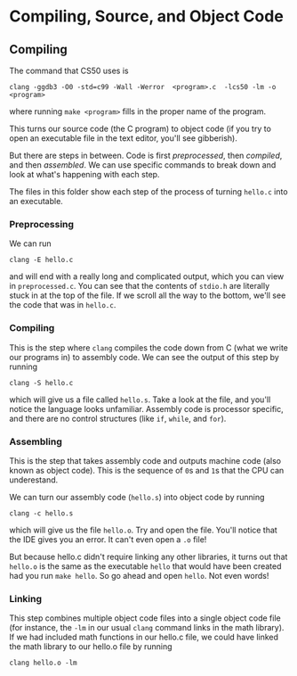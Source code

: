 # Compiling, Source, and Object Code

## Compiling

The command that CS50 uses is 

```
clang -ggdb3 -O0 -std=c99 -Wall -Werror  <program>.c  -lcs50 -lm -o <program>
```
where running `make <program>` fills in the proper name of the program.

This turns our source code (the C program) to object code (if you try to open an executable file in the text editor, you'll see gibberish).

But there are steps in between. Code is first *preprocessed*, then *compiled*, and then *assembled*.  We can use specific commands to break down and look at what's happening with each step.

The files in this folder show each step of the process of turning `hello.c` into an executable.

### Preprocessing

We can run 
```
clang -E hello.c
```
 and will end with a really long and complicated output, which you can view in `preprocessed.c`. You can see that the contents of `stdio.h` are literally stuck in at the top of the file. If we scroll all the way to the bottom, we'll see the code that was in `hello.c`. 

### Compiling

This is the step where `clang` compiles the code down from C (what we write our programs in) to assembly code. We can see the output of this step by running 

```
clang -S hello.c
```
which will give us a file called `hello.s`. Take a look at the file, and you'll notice the language looks unfamiliar. Assembly code is processor specific, and there are no control structures (like `if`, `while`, and `for`). 

### Assembling

This is the step that takes assembly code and outputs machine code (also known as object code). This is the sequence of `0`s and `1`s that the CPU can underestand. 

We can turn our assembly code (`hello.s`) into object code by running

```
clang -c hello.s
```

which will give us the file `hello.o`. Try and open the file. You'll notice that the IDE gives you an error. It can't even open a `.o` file!

But because hello.c didn't require linking any other libraries, it turns out that `hello.o` is the same as the executable `hello` that would have been created had you run `make hello`. So go ahead and open `hello`. Not even words!

### Linking

This step combines multiple object code files into a single object code file (for instance, the `-lm` in our usual `clang` command links in the math library). If we had included math functions in our hello.c file, we could have linked the math library to our hello.o file by running

```
clang hello.o -lm
```
